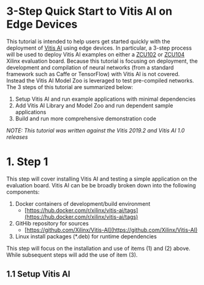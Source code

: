 # 3-Step Quick Start to Vitis AI on Edge Devices
This tutorial is intended to help users get started quickly with the deployment of [Vitis AI](https://www.xilinx.com/products/design-tools/vitis/vitis-ai.html) using edge devices.  In particular, a 3-step process will be used to deploy Vitis AI examples on either a [ZCU102](https://www.xilinx.com/products/boards-and-kits/ek-u1-zcu102-g.html) or [ZCU104](https://www.xilinx.com/products/boards-and-kits/zcu104.html) Xilinx evaluation board.  Because this tutorial is focusing on deployment, the development and compilation of neural networks (from a standard framework such as Caffe or TensorFlow) with Vitis AI is not covered.  Instead the Vitis AI Model Zoo is leveraged to test pre-compiled networks.  The 3 steps of this tutorial are summarized below:

 1. Setup Vitis AI and run example applications with minimal dependencies
 2. Add Vitis AI Library and Model Zoo and run dependent sample applications
 3. Build and run more comprehensive demonstration code 

*NOTE: This tutorial was written against the Vitis 2019.2 and Vitis AI 1.0 releases*
# 1. Step 1
This step will cover installing Vitis AI and testing a simple application on the evaluation board.  Vitis AI can be be broadly broken down into the following components:

 1. Docker containers of development/build environment
    - [https://hub.docker.com/r/xilinx/vitis-ai/tags](https://hub.docker.com/r/xilinx/vitis-ai/tags)
 2. GitHib repository for sources
    - [https://github.com/Xilinx/Vitis-AI](https://github.com/Xilinx/Vitis-AI)
 4. Linux install packages (*.deb) for runtime dependencies

This step will focus on the installation and use of items (1) and (2) above.  While subsequent steps will add the use of item (3).

## 1.1 Setup Vitis AI
